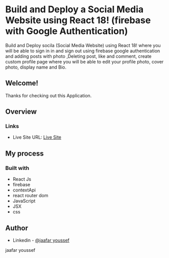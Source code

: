 # Build and Deploy a Social Media Website using React 18! (firebase with Google Authentication)

Build and Deploy socila (Social Media Website) using React 18! where you will be able to sign in in and sign out using firebase google authentication and adding posts with photo ,Deleting post, like and comment, create custom profile page where you will be able to edit your profile photo, cover photo, display name and Bio.

## Welcome! 
Thanks for checking out this Application.

## Overview

### Links
- Live Site URL: [Live Site](https://lucky-croquembouche-b704cc.netlify.app)

## My process

### Built with

- React Js
- firebase
- contextApi
- react router dom
- JavaScript
- JSX
- css



## Author

- Linkedin - [@jaafar youssef](https://www.linkedin.com/in/jaafar-youssef-923100249/)

jaafar youssef
